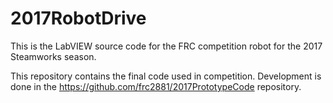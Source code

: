 # 2017RobotDrive

This is the LabVIEW source code for the FRC competition robot for the 2017 Steamworks season.

This repository contains the final code used in competition.  Development is done in the https://github.com/frc2881/2017PrototypeCode repository.
